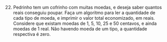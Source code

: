 22. Pedrinho tem um cofrinho com muitas moedas, e deseja saber quantos reais conseguiu poupar.
Faça um algoritmo para ler a quantidade de cada tipo de moeda, e imprimir o valor total economizado, em reais.
Considere que existam moedas de 1, 5, 10, 25 e 50 centavos, e ainda moedas de 1 real.
Não havendo moeda de um tipo, a quantidade respectiva é zero. 